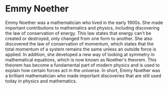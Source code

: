 # Emmy Noether

Emmy Noether was a mathematician who lived in the early 1900s. She made important contributions to mathematics and physics, including discovering the law of conservation of energy. This law states that energy can't be created or destroyed, only changed from one form to another. She also discovered the law of conservation of momentum, which states that the total momentum of a system remains the same unless an outside force is applied. In addition, she developed a new way of looking at symmetry in mathematical equations, which is now known as Noether's theorem. This theorem has become a fundamental part of modern physics and is used to explain how certain forces act in the universe. In short, Emmy Noether was a brilliant mathematician who made important discoveries that are still used today in physics and mathematics.
